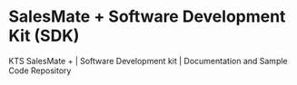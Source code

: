# SalesMate + Software Development Kit (SDK)
KTS SalesMate + | Software Development kit | Documentation and Sample Code Repository
